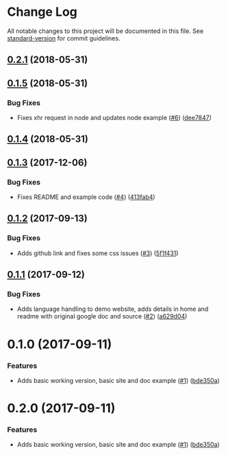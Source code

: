 # Change Log

All notable changes to this project will be documented in this file. See [standard-version](https://github.com/conventional-changelog/standard-version) for commit guidelines.

<a name="0.2.1"></a>
## [0.2.1](https://github.com/techcoop/json-google-docs/compare/v0.2.0...v0.2.1) (2018-05-31)



<a name="0.1.5"></a>
## [0.1.5](https://github.com/techcoop/json-google-docs/compare/v0.1.4...v0.1.5) (2018-05-31)


### Bug Fixes

* Fixes xhr request in node and updates node example ([#6](https://github.com/techcoop/json-google-docs/issues/6)) ([dee7847](https://github.com/techcoop/json-google-docs/commit/dee7847))



<a name="0.1.4"></a>
## [0.1.4](https://github.com/techcoop/json-google-docs/compare/v0.1.3...v0.1.4) (2018-05-31)



<a name="0.1.3"></a>
## [0.1.3](https://github.com/techcoop/json-google-docs/compare/v0.1.2...v0.1.3) (2017-12-06)


### Bug Fixes

* Fixes README and example code ([#4](https://github.com/techcoop/json-google-docs/issues/4)) ([413fab4](https://github.com/techcoop/json-google-docs/commit/413fab4))



<a name="0.1.2"></a>
## [0.1.2](https://github.com/techcoop/json-google-docs/compare/v0.1.1...v0.1.2) (2017-09-13)


### Bug Fixes

* Adds github link and fixes some css issues ([#3](https://github.com/techcoop/json-google-docs/issues/3)) ([5f1f431](https://github.com/techcoop/json-google-docs/commit/5f1f431))



<a name="0.1.1"></a>
## [0.1.1](https://github.com/techcoop/json-google-docs/compare/v0.1.0...v0.1.1) (2017-09-12)


### Bug Fixes

* Adds language handling to demo website, adds details in home and readme with original google doc and source ([#2](https://github.com/techcoop/json-google-docs/issues/2)) ([a629d04](https://github.com/techcoop/json-google-docs/commit/a629d04))



<a name="0.1.0"></a>
# 0.1.0 (2017-09-11)


### Features

* Adds basic working version, basic site and doc example ([#1](https://github.com/techcoop/json-google-docs/issues/1)) ([bde350a](https://github.com/techcoop/json-google-docs/commit/bde350a))



<a name="0.2.0"></a>
# 0.2.0 (2017-09-11)


### Features

* Adds basic working version, basic site and doc example ([#1](https://github.com/techcoop/json-google-docs/issues/1)) ([bde350a](https://github.com/techcoop/json-google-docs/commit/bde350a))
